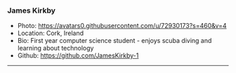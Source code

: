 ### James Kirkby
- Photo: https://avatars0.githubusercontent.com/u/72930173?s=460&v=4
- Location: Cork, Ireland
- Bio: First year computer science student - enjoys scuba diving and learning about technology
- Github: https://github.com/JamesKirkby-1
***
